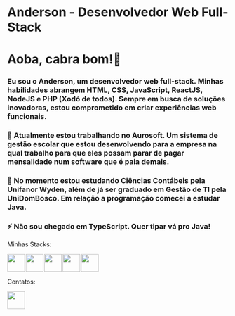 # Anderson - Desenvolvedor Web Full-Stack
# Aoba, cabra bom!👋 
### Eu sou o Anderson, um desenvolvedor web full-stack. Minhas habilidades abrangem HTML, CSS, JavaScript, ReactJS, NodeJS e PHP (Xodó de todos). Sempre em busca de soluções inovadoras, estou comprometido em criar experiências web funcionais.

### 🔭 Atualmente estou trabalhando no Aurosoft. Um sistema de gestão escolar que estou desenvolvendo para a empresa na qual trabalho para que eles possam parar de pagar mensalidade num software que é paia demais.

### 🌱 No momento estou estudando Ciências Contábeis pela Unifanor Wyden, além de já ser graduado em Gestão de TI pela UniDomBosco. Em relação a programação comecei a estudar Java.

### ⚡ __Não sou chegado em TypeScript. Quer tipar vá pro Java!__

Minhas Stacks:
<div style="display:flex;gap:2px">    
<img lazy src="https://cdn.jsdelivr.net/gh/devicons/devicon/icons/html5/html5-original.svg" width="40" height="40" />
<img lazy src="https://cdn.jsdelivr.net/gh/devicons/devicon/icons/css3/css3-original.svg" width="40" height="40"/>
<img lazy src="https://cdn.jsdelivr.net/gh/devicons/devicon/icons/javascript/javascript-original.svg" width="40" height="40" />
<img lazy src="https://cdn.jsdelivr.net/gh/devicons/devicon/icons/react/react-original.svg" width="40" height="40"/>
<img lazy src="https://cdn.jsdelivr.net/gh/devicons/devicon/icons/php/php-original.svg"  width="40" height="40" />
</div>

Contatos:
<div style="display:flex;gap:2px">
<a href="https://www.linkedin.com/in/anderson-souza-20b732112?utm_source=share&utm_campaign=share_via&utm_content=profile&utm_medium=android_app"><img src="https://cdn.jsdelivr.net/gh/devicons/devicon/icons/linkedin/linkedin-original.svg" width="40" height="40" /></a>
</div>
          
          
          
<!--
**GE-ASDF/ge-asdf** is a ✨ _special_ ✨ repository because its `README.md` (this file) appears on your GitHub profile.

Here are some ideas to get you started:

- 🔭 I’m currently working on ...
- 🌱 I’m currently learning ...
- 👯 I’m looking to collaborate on ...
- 🤔 I’m looking for help with ...
- 💬 Ask me about ...
- 📫 How to reach me: ...
- 😄 Pronouns: ...
- ⚡ Fun fact: ...
-->
